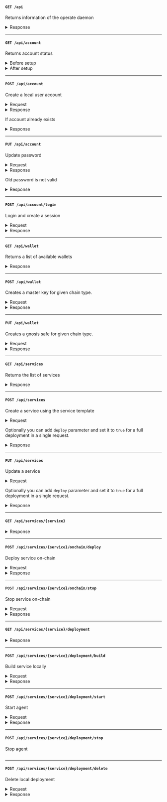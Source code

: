 #### `GET /api`

Returns information of the operate daemon

<details>
  <summary>Response</summary>

```json
{
  "name": "Operate HTTP server",
  "version": "0.1.0.rc0",
  "account": {
    "key": "0xf39Fd6e51aad88F6F4ce6aB8827279cffFb9226a"
  },
  "home": "/Users/virajpatel/valory/olas-operate-app/.operate"
}
```

</details>

---
#### `GET /api/account`

Returns account status

<details>
  <summary>Before setup</summary>

```json
{
  "is_setup": false
}
```

</details>

<details>
  <summary>After setup</summary>

```json
{
  "is_setup": true
}
```
</details>

---
#### `POST /api/account`

Create a local user account

<details>
  <summary>Request</summary>

```json
{
  "password": "Hello,World!",
}
```

</details>

<details>
  <summary>Response</summary>

```json
{
  "error": null
}
```
</details>

If account already exists

<details>
  <summary>Response</summary>

```json
{
  "error": "Account already exists"
}
```
</details>

---
#### `PUT /api/account`

Update password

<details>
  <summary>Request</summary>

```json
{
  "old_password": "Hello,World!",
  "new_password": "Hello,World",
}
```

</details>

<details>
  <summary>Response</summary>

```json
{
  "error": null
}
```
</details>

Old password is not valid

<details>
  <summary>Response</summary>

```json
{
  "error": "Old password is not valid",
  "traceback": "..."
}
```
</details>

---
#### `POST /api/account/login`

Login and create a session

<details>
  <summary>Request</summary>

```json
{
  "password": "Hello,World",
}
```

</details>

<details>
  <summary>Response</summary>

```json
{
  "message": "Login successful"
}
```
</details>

---
#### `GET /api/wallet`

Returns a list of available wallets

<details>
  <summary>Response</summary>

```json
[
  {
    "address": "0xFafd5cb31a611C5e5aa65ea8c6226EB4328175E7",
    "safe_chains": [
      2
    ],
    "ledger_type": 0,
    "safe": "0xd56fb274ce2C66008D5c4C09980c4f36Ab81ff23",
    "safe_nonce": 110558881674480320952254000342160989674913430251257716940579305238321962891821
  }
]
```
</details>

---
#### `POST /api/wallet`

Creates a master key for given chain type.

<details>
  <summary>Request</summary>

```js
{
  "chain_type": ChainType,
}
```

</details>

<details>
  <summary>Response</summary>

```json
{
  "wallet": {
    "address": "0xAafd5cb31a611C5e5aa65ea8c6226EB4328175E1",
    "safe_chains": [],
    "ledger_type": 0,
    "safe": null,
    "safe_nonce": null
  },
  "mnemonic": [...]
}
```
</details>

---
#### `PUT /api/wallet`

Creates a gnosis safe for given chain type.

<details>
  <summary>Request</summary>

```js
{
  "chain_type": ChainType,
}
```

</details>

<details>
  <summary>Response</summary>

```json
{
  "address": "0xaaFd5cb31A611C5e5aa65ea8c6226EB4328175E3",
  "safe_chains": [
    2
  ],
  "ledger_type": 0,
  "safe": "0xe56fb574ce2C66008d5c4C09980c4f36Ab81ff22",
  "safe_nonce": 110558881674480320952254000342160989674913430251157716140571305138121962898821
}
```
</details>

---
#### `GET /api/services`

Returns the list of services

<details>
  <summary>Response</summary>

```json
[
  {
    "hash": "bafybeiha6dxygx2ntgjxhs6zzymgqk3s5biy3ozeqw6zuhr6yxgjlebfmq",
    "keys": [
      {
        "ledger": 0,
        "address": "0x6Db941e0e82feA3c02Ba83B20e3fB5Ea6ee539cf",
        "private_key": "0x34f58dcc11acec007644e49921fd81b9c8a959f651d6d66a42242a1b2dbaf4be"
      }
    ],
    "ledger_config": {
      "rpc": "http://localhost:8545",
      "type": 0,
      "chain": 2
    },
    "chain_data": {
      "instances": [
        "0x6Db941e0e82feA3c02Ba83B20e3fB5Ea6ee539cf"
      ],
      "token": 380,
      "multisig": "0x7F3e460Cf596E783ca490791643C0055Fa2034AC",
      "staked": false,
      "on_chain_state": 6,
      "user_params": {
        "nft": "bafybeig64atqaladigoc3ds4arltdu63wkdrk3gesjfvnfdmz35amv7faq",
        "agent_id": 14,
        "threshold": 1,
        "use_staking": false,
        "cost_of_bond": 10000000000000000,
        "olas_cost_of_bond": 10000000000000000000,
        "olas_required_to_stake": 10000000000000000000,
        "fund_requirements": {
          "agent": 0.1,
          "safe": 0.5
        }
      }
    },
    "path": "/Users/virajpatel/valory/olas-operate-app/.operate/services/bafybeiha6dxygx2ntgjxhs6zzymgqk3s5biy3ozeqw6zuhr6yxgjlebfmq",
    "service_path": "/Users/virajpatel/valory/olas-operate-app/.operate/services/bafybeiha6dxygx2ntgjxhs6zzymgqk3s5biy3ozeqw6zuhr6yxgjlebfmq/trader_omen_gnosis",
    "name": "valory/trader_omen_gnosis"
  }
]
```

</details>

---
#### `POST /api/services`

Create a service using the service template

<details>
  <summary>Request</summary>

```json
{
  "name": "Trader Agent",
  "description": "Trader agent for omen prediction markets",
  "hash": "bafybeiha6dxygx2ntgjxhs6zzymgqk3s5biy3ozeqw6zuhr6yxgjlebfmq",
  "image": "https://operate.olas.network/_next/image?url=%2Fimages%2Fprediction-agent.png&w=3840&q=75",
  "configuration": {
    "nft": "bafybeig64atqaladigoc3ds4arltdu63wkdrk3gesjfvnfdmz35amv7faq",
    "rpc": "http://localhost:8545",
    "agent_id": 14,
    "threshold": 1,
    "use_staking": false,
    "cost_of_bond": 10000000000000000,
    "olas_cost_of_bond": 10000000000000000000,
    "olas_required_to_stake": 10000000000000000000,
    "fund_requirements": {
      "agent": 0.1,
      "safe": 0.5
    }
  }
}
```

</details>

Optionally you can add `deploy` parameter and set it to `true` for a full deployment in a single request.

<details>
  <summary>Response</summary>

```json
{
  "hash": "bafybeiha6dxygx2ntgjxhs6zzymgqk3s5biy3ozeqw6zuhr6yxgjlebfmq",
  "keys": [
    {
      "ledger": 0,
      "address": "0x10EB940024913dfCAE95D21E04Ba662cdfB79fF0",
      "private_key": "0x00000000000000000000000000000000000000000000000000000000000000000"
    }
  ],
  "ledger_config": {
    "rpc": "http: //localhost:8545",
    "type": 0,
    "chain": 2
  },
  "chain_data": {
    "instances": [
      "0x10EB940024913dfCAE95D21E04Ba662cdfB79fF0"
    ],
    "token": 382,
    "multisig": "0xf21d8A424e83BBa2588306D1C574FE695AD410b5",
    "staked": false,
    "on_chain_state": 4,
    "user_params": {
      "nft": "bafybeig64atqaladigoc3ds4arltdu63wkdrk3gesjfvnfdmz35amv7faq",
      "agent_id": 14,
      "threshold": 1,
      "use_staking": false,
      "cost_of_bond": 10000000000000000,
      "olas_cost_of_bond": 10000000000000000000,
      "olas_required_to_stake": 10000000000000000000,
      "fund_requirements": {
        "agent": 0.1,
        "safe": 0.5
      }
    }
  },
  "path": "~/.operate/services/bafybeiha6dxygx2ntgjxhs6zzymgqk3s5biy3ozeqw6zuhr6yxgjlebfmq",
  "service_path": "~/.operate/services/bafybeiha6dxygx2ntgjxhs6zzymgqk3s5biy3ozeqw6zuhr6yxgjlebfmq/trader_omen_gnosis",
  "name": "valory/trader_omen_gnosis"
}
```

</details>

---
#### `PUT /api/services`

Update a service

<details>
  <summary>Request</summary>

```json
{
    "old_service_hash": "bafybeiha6dxygx2ntgjxhs6zzymgqk3s5biy3ozeqw6zuhr6yxgjlebfmq",
    "new_service_hash": "bafybeicxdpkuk5z5zfbkso7v5pywf4v7chxvluyht7dtgalg6dnhl7ejoe",
}
```

</details>

Optionally you can add `deploy` parameter and set it to `true` for a full deployment in a single request.

<details>
  <summary>Response</summary>

```json
{
  "hash": "bafybeicxdpkuk5z5zfbkso7v5pywf4v7chxvluyht7dtgalg6dnhl7ejoe",
  "keys": [
    {
      "ledger": 0,
      "address": "0x10EB940024913dfCAE95D21E04Ba662cdfB79fF0",
      "private_key": "0x00000000000000000000000000000000000000000000000000000000000000000"
    }
  ],
  "ledger_config": {
    "rpc": "http: //localhost:8545",
    "type": 0,
    "chain": 2
  },
  "chain_data": {
    "instances": [
      "0x10EB940024913dfCAE95D21E04Ba662cdfB79fF0"
    ],
    "token": 382,
    "multisig": "0xf21d8A424e83BBa2588306D1C574FE695AD410b5",
    "staked": false,
    "on_chain_state": 4,
    "user_params": {
      "nft": "bafybeig64atqaladigoc3ds4arltdu63wkdrk3gesjfvnfdmz35amv7faq",
      "agent_id": 14,
      "threshold": 1,
      "use_staking": false,
      "cost_of_bond": 10000000000000000,
      "olas_cost_of_bond": 10000000000000000000,
      "olas_required_to_stake": 10000000000000000000,
      "fund_requirements": {
        "agent": 0.1,
        "safe": 0.5
      }
    }
  },
  "path": "~/.operate/services/bafybeicxdpkuk5z5zfbkso7v5pywf4v7chxvluyht7dtgalg6dnhl7ejoe",
  "service_path": "~/.operate/services/bafybeicxdpkuk5z5zfbkso7v5pywf4v7chxvluyht7dtgalg6dnhl7ejoe/trader_omen_gnosis",
  "name": "valory/trader_omen_gnosis"
}
```

</details>

---
#### `GET /api/services/{service}`

<details>
  <summary>Response</summary>

```json
{
  "hash": "{service}",
  "keys": [
    {
      "ledger": 0,
      "address": "0x10EB940024913dfCAE95D21E04Ba662cdfB79fF0",
      "private_key": "0x00000000000000000000000000000000000000000000000000000000000000000"
    }
  ],
  "ledger_config": {
    "rpc": "http: //localhost:8545",
    "type": 0,
    "chain": 2
  },
  "chain_data": {
    "instances": [
      "0x10EB940024913dfCAE95D21E04Ba662cdfB79fF0"
    ],
    "token": 382,
    "multisig": "0xf21d8A424e83BBa2588306D1C574FE695AD410b5",
    "staked": false,
    "on_chain_state": 4,
    "user_params": {
      "nft": "bafybeig64atqaladigoc3ds4arltdu63wkdrk3gesjfvnfdmz35amv7faq",
      "agent_id": 14,
      "threshold": 1,
      "use_staking": false,
      "cost_of_bond": 10000000000000000,
      "olas_cost_of_bond": 10000000000000000000,
      "olas_required_to_stake": 10000000000000000000,
      "fund_requirements": {
        "agent": 0.1,
        "safe": 0.5
      }
    }
  },
  "path": "~/.operate/services/{service}",
  "service_path": "~/.operate/services/{service}/trader_omen_gnosis",
  "name": "valory/trader_omen_gnosis"
}
```

</details>

---
#### `POST /api/services/{service}/onchain/deploy`

Deploy service on-chain

<details>
  <summary>Request</summary>

```json
```

</details>

<details>
  <summary>Response</summary>

```json
```

</details>

---
#### `POST /api/services/{service}/onchain/stop`

Stop service on-chain

<details>
  <summary>Request</summary>

```json
```

</details>

<details>
  <summary>Response</summary>

```json
```

</details>

---
#### `GET /api/services/{service}/deployment`

<details>
  <summary>Response</summary>

```json
{
  "status": 1,
  "nodes": {
    "agent": [
      "traderomengnosis_abci_0"
    ],
    "tendermint": [
      "traderomengnosis_tm_0"
    ]
  }
}
```

</details>

---
#### `POST /api/services/{service}/deployment/build`

Build service locally

<details>
  <summary>Request</summary>

```json
```

</details>

<details>
  <summary>Response</summary>

```json
```

</details>

---
#### `POST /api/services/{service}/deployment/start`

Start agent

<details>
  <summary>Request</summary>

```json
```

</details>

<details>
  <summary>Response</summary>

```json
```

</details>

---
#### `POST /api/services/{service}/deployment/stop`

Stop agent

```json
```

---
#### `POST /api/services/{service}/deployment/delete`

Delete local deployment

<details>
  <summary>Request</summary>

```json
```

</details>

<details>
  <summary>Response</summary>

```json
```

</details>

<!-- 

<details>
  <summary>Request</summary>

```json
```

</details>

<details>
  <summary>Response</summary>

```json
```
</details>

-->


